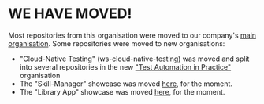 # WE HAVE MOVED!

Most repositories from this organisation were moved to our company's [main organisation](https://github.com/NovatecConsulting).
Some repositories were moved to new organisations:

- "Cloud-Native Testing" (ws-cloud-native-testing) was moved and split into several repositories in the new ["Test Automation in Practice"](https://github.com/test-automation-in-practice) organisation
- The "Skill-Manager" showcase was moved [here](https://github.com/slu-it/skill-manager), for the moment.
- The "Library App" showcase was moved [here](https://github.com/slu-it/library-app), for the moment.
